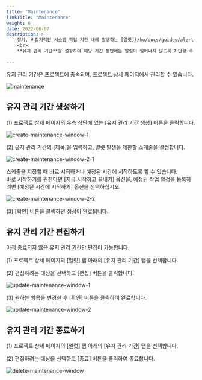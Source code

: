 ```yaml
---
title: "Maintenance"
linkTitle: "Maintenance"
weight: 6
date: 2022-06-07
description: >
    정기, 비정기적인 시스템 작업 기간 내에 발생하는 [얼럿](/ko/docs/guides/alert-manager/alert/)에 대하여서는 [알림](/ko/docs/guides/alert-manager/notification/) 발송을 차단해야 할 필요가 있습니다.
    <br>
    **유지 관리 기간**을 설정하여 해당 기간 동안에는 알림이 일어나지 않도록 차단할 수 있습니다.

---
```



유지 관리 기간은 프로젝트에 종속되며, 프로젝트 상세 페이지에서 관리할 수 있습니다.

![maintenance](/ko/docs/guides/alert-manager/maintenance-img/maintenance.png)



## 유지 관리 기간 생성하기

(1) 프로젝트 상세 페이지의 우측 상단에 있는 [유지 관리 기간 생성] 버튼을 클릭합니다.

![create-maintenance-window-1](/ko/docs/guides/alert-manager/maintenance-img/create-maintenance-window-1.png)

(2) 유지 관리 기간의 [제목]을 입력하고, 얼럿 발생을 제한할 스케줄을 설정합니다.

![create-maintenance-window-2-1](/ko/docs/guides/alert-manager/maintenance-img/create-maintenance-window-2-1.png)

스케줄을 지정할 때 바로 시작하거나 예정된 시간에 시작하도록 할 수 있습니다.
<br>
바로 시작하기를 원한다면 [지금 시작하고 끝내기] 옵션을, 예정된 작업 일정을 등록하려면 [예정된 시간에 시작하기] 옵션을 선택하십시오.

![create-maintenance-window-2-2](/ko/docs/guides/alert-manager/maintenance-img/create-maintenance-window-2-2.png)


(3) [확인] 버튼을 클릭하면 생성이 완료됩니다.



## 유지 관리 기간 편집하기

아직 종료되지 않은 유지 관리 기간만 편집이 가능합니다.

(1) 프로젝트 상세 페이지의 [얼럿] 탭 아래의 [유지 관리 기간] 탭을 선택합니다.

(2) 편집하려는 대상을 선택하고 [편집] 버튼을 클릭합니다.

![update-maintenance-window-1](/ko/docs/guides/alert-manager/maintenance-img/update-maintenance-window-1.png)


(3) 원하는 항목을 변경한 후 [확인] 버튼을 클릭하여 완료합니다.

![update-maintenance-window-2](/ko/docs/guides/alert-manager/maintenance-img/update-maintenance-window-2.png)


## 유지 관리 기간 종료하기

(1) 프로젝트 상세 페이지의 [얼럿] 탭 아래의 [유지 관리 기간] 탭을 선택합니다.

(2) 편집하려는 대상을 선택하고 [종료] 버튼을 클릭하여 종료합니다.

![delete-maintenance-window](/ko/docs/guides/alert-manager/maintenance-img/delete-maintenance-window.png)

